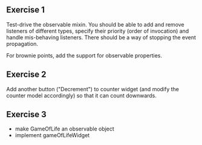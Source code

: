 ## Exercise 1

Test-drive the observable mixin. You should be able to add and remove listeners of different types, specify their priority (order of invocation) and handle mis-behaving listeners. There should be a way of stopping the event propagation.

For brownie points, add the support for observable properties.

## Exercise 2

Add another button ("Decrement") to counter widget (and modify the counter model accordingly) so that it can count downwards.

## Exercise 3

- make GameOfLife an observable object
- implement gameOfLifeWidget
